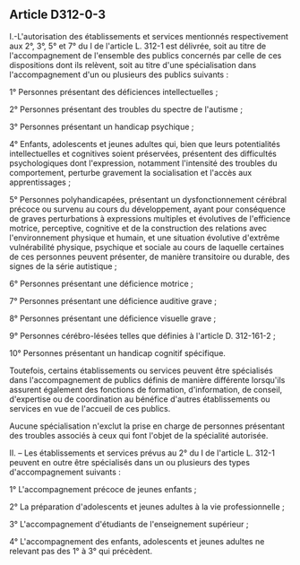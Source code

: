 ## Article D312-0-3

I.-L'autorisation des établissements et services mentionnés respectivement aux 2°, 3°, 5° et 7° du I de l'article
L. 312-1 est délivrée, soit au titre de l'accompagnement de l'ensemble des publics concernés par celle de ces
dispositions dont ils relèvent, soit au titre d'une spécialisation dans l'accompagnement d'un ou plusieurs des
publics suivants :

1° Personnes présentant des déficiences intellectuelles ;

2° Personnes présentant des troubles du spectre de l'autisme ;

3° Personnes présentant un handicap psychique ;

4° Enfants, adolescents et jeunes adultes qui, bien que leurs potentialités intellectuelles et cognitives soient
préservées, présentent des difficultés psychologiques dont l'expression, notamment l'intensité des troubles du
comportement, perturbe gravement la socialisation et l'accès aux apprentissages ;

5° Personnes polyhandicapées, présentant un dysfonctionnement cérébral précoce ou survenu au cours du
développement, ayant pour conséquence de graves perturbations à expressions multiples et évolutives de
l'efficience motrice, perceptive, cognitive et de la construction des relations avec l'environnement physique
et humain, et une situation évolutive d'extrême vulnérabilité physique, psychique et sociale au cours de
laquelle certaines de ces personnes peuvent présenter, de manière transitoire ou durable, des signes de la
série autistique ;

6° Personnes présentant une déficience motrice ;


7° Personnes présentant une déficience auditive grave ;

8° Personnes présentant une déficience visuelle grave ;

9° Personnes cérébro-lésées telles que définies à l'article D. 312-161-2 ;

10° Personnes présentant un handicap cognitif spécifique.

Toutefois, certains établissements ou services peuvent être spécialisés dans l'accompagnement de publics
définis de manière différente lorsqu'ils assurent également des fonctions de formation, d'information, de
conseil, d'expertise ou de coordination au bénéfice d'autres établissements ou services en vue de l'accueil de
ces publics.

Aucune spécialisation n'exclut la prise en charge de personnes présentant des troubles associés à ceux qui
font l'objet de la spécialité autorisée.

II. – Les établissements et services prévus au 2° du I de l'article L. 312-1 peuvent en outre être spécialisés
dans un ou plusieurs des types d'accompagnement suivants :

1° L'accompagnement précoce de jeunes enfants ;

2° La préparation d'adolescents et jeunes adultes à la vie professionnelle ;

3° L'accompagnement d'étudiants de l'enseignement supérieur ;

4° L'accompagnement des enfants, adolescents et jeunes adultes ne relevant pas des 1° à 3° qui précèdent.

